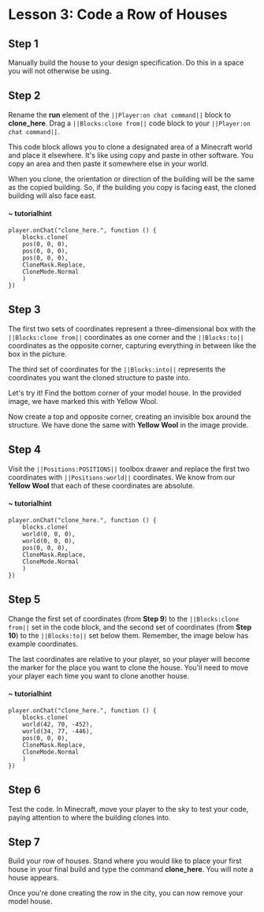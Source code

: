# Lesson 3: Code a Row of Houses

## Step 1
Manually build the house to your design specification. Do this in a space you will not otherwise be using.

## Step 2
Rename the **run** element of the ``||Player:on chat command||`` block to **clone_here**. Drag a ``||Blocks:clone from||`` code block to your ``||Player:on chat command||``. 

This code block allows you to clone a designated area of a Minecraft world and place it elsewhere. It's like using copy and paste in other software. You copy an area and then paste it somewhere else in your world.

When you clone, the orientation or direction of the building will be the same as the copied building. So, if the building you copy is facing east, the cloned building will also face east.

#### ~ tutorialhint
``` blocks
player.onChat("clone_here.", function () {
    blocks.clone(
    pos(0, 0, 0),
    pos(0, 0, 0),
    pos(0, 0, 0),
    CloneMask.Replace,
    CloneMode.Normal
    )
})
```

## Step 3
The first two sets of coordinates represent a three-dimensional box with the ``||Blocks:clone from||`` coordinates as one corner and the ``||Blocks:to||`` coordinates as the opposite corner, capturing everything in between like the box in the picture.

The third set of coordinates for the ``||Blocks:into||`` represents the coordinates you want the cloned structure to paste into. 

Let's try it! Find the bottom corner of your model house. In the provided image, we have marked this with Yellow Wool. 

Now create a top and opposite corner, creating an invisible box around the structure. We have done the same with **Yellow Wool** in the image provide. 

## Step 4
Visit the ``||Positions:POSITIONS||`` toolbox drawer and replace the first two coordinates with ``||Positions:world||`` coordinates. We know from our **Yellow Wool** that each of these coordinates are absolute. 

#### ~ tutorialhint
``` blocks
player.onChat("clone_here.", function () {
    blocks.clone(
    world(0, 0, 0),
    world(0, 0, 0),
    pos(0, 0, 0),
    CloneMask.Replace,
    CloneMode.Normal
    )
})
```

## Step 5
Change the first set of coordinates (from **Step 9**) to the ``||Blocks:clone from||`` set in the code block, and the second set of coordinates (from **Step 10**) to the ``||Blocks:to||`` set below them. Remember, the image below has example coordinates. 

The last coordinates are relative to your player, so your player will become the marker for the place you want to clone the house. You'll need to move your player each time you want to clone another house. 

#### ~ tutorialhint
``` blocks
player.onChat("clone_here.", function () {
    blocks.clone(
    world(42, 70, -452),
    world(34, 77, -446),
    pos(0, 0, 0),
    CloneMask.Replace,
    CloneMode.Normal
    )
})
```


## Step 6
Test the code. In Minecraft, move your player to the sky to test your code, paying attention to where the building clones into. 

## Step 7
Build your row of houses. Stand where you would like to place your first house in your final build and type the command **clone_here**. You will note a house appears. 

Once you're done creating the row in the city, you can now remove your model house.  

